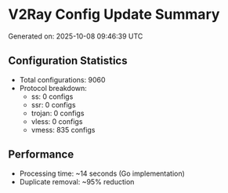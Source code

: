 # V2Ray Config Update Summary
Generated on: 2025-10-08 09:46:39 UTC

## Configuration Statistics
- Total configurations: 9060
- Protocol breakdown:
  - ss: 0 configs
  - ssr: 0 configs
  - trojan: 0 configs
  - vless: 0 configs
  - vmess: 835 configs

## Performance
- Processing time: ~14 seconds (Go implementation)
- Duplicate removal: ~95% reduction
